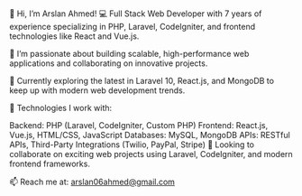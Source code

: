 👋 Hi, I’m Arslan Ahmed!
💻 Full Stack Web Developer with 7 years of experience specializing in PHP, Laravel, CodeIgniter, and frontend technologies like React and Vue.js.

👀 I’m passionate about building scalable, high-performance web applications and collaborating on innovative projects.

🌱 Currently exploring the latest in Laravel 10, React.js, and MongoDB to keep up with modern web development trends.

💼 Technologies I work with:

Backend: PHP (Laravel, CodeIgniter, Custom PHP)
Frontend: React.js, Vue.js, HTML/CSS, JavaScript
Databases: MySQL, MongoDB
APIs: RESTful APIs, Third-Party Integrations (Twilio, PayPal, Stripe)
💞️ Looking to collaborate on exciting web projects using Laravel, CodeIgniter, and modern frontend frameworks.

📫 Reach me at: arslan06ahmed@gmail.com

<!---
arslanahmed0096/arslanahmed0096 is a ✨ special ✨ repository because its `README.md` (this file) appears on your GitHub profile.
You can click the Preview link to take a look at your changes.
--->
